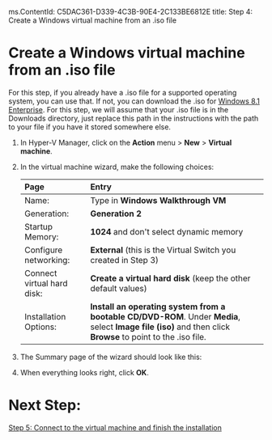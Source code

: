 ms.ContentId: C5DAC361-D339-4C3B-90E4-2C133BE6812E
title: Step 4: Create a Windows virtual machine from an .iso file

# Create a Windows virtual machine from an .iso file #

For this step, if you already have a .iso file for a supported operating system, you can use that. If not, you can download the .iso for [Windows 8.1 Enterprise](http://www.microsoft.com/en-us/evalcenter/evaluate-windows-8-1-enterprise). For this step, we will assume that your .iso file is in the Downloads directory, just replace this path in the instructions with the path to your file if you have it stored somewhere else.

1. In Hyper-V Manager, click on the **Action** menu > **New** > **Virtual machine**. 
2. In the virtual machine wizard, make the following choices:

	| **Page** | **Entry** |
	|:-----|:-----|
	|Name:						|Type in **Windows Walkthrough VM** 										
	|Generation: 				|**Generation 2** 													
	|Startup Memory:			|**1024** and don't select dynamic memory 							
	|Configure networking: 		|**External** (this is the Virtual Switch you created in Step 3)	
	|Connect virtual hard disk: |**Create a virtual hard disk** (keep the other default values) 	
	|Installation Options:		|**Install an operating system from a bootable CD/DVD-ROM**. Under **Media**, select **Image file (iso)** and then click **Browse** to point to the .iso file. 			|
	
	
3. The Summary page of the wizard should look like this:
	
	<!-- need screenshot -->
4. When everything looks right, click **OK**. 

# Next Step: #
[Step 5: Connect to the virtual machine and finish the installation](step5.md)